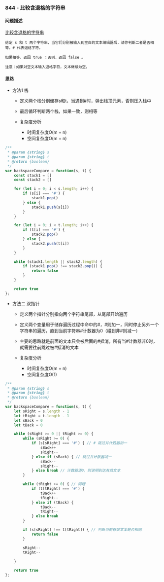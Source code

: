 ### 844 - 比较含退格的字符串

#### 问题描述

[比较含退格的字符串](https://leetcode-cn.com/problems/backspace-string-compare/)

```textile
给定 s 和 t 两个字符串，当它们分别被输入到空白的文本编辑器后，请你判断二者是否相等。# 代表退格字符。

如果相等，返回 true ；否则，返回 false 。

注意：如果对空文本输入退格字符，文本继续为空。
```

#### 思路

- 方法1 栈
  
  - 定义两个栈分别储存s和t，当遇到#时，弹出栈顶元素，否则压入栈中

  - 最后循环判断两个栈，如果一致，则相等
  
  - 复杂度分析
    
    - 时间复杂度O(m + n)
    - 空间复杂度O(m + n)

```js
/**
 * @param {string} s
 * @param {string} t
 * @return {boolean}
 */
var backspaceCompare = function(s, t) {
    const stack1 = []
    const stack2 = []

    for (let i = 0; i < s.length; i++) {
        if (s[i] === '#') {
            stack1.pop()
        } else {
            stack1.push(s[i])
        }
    }

    for (let i = 0; i < t.length; i++) {
        if (t[i] === '#') {
            stack2.pop()
        } else {
            stack2.push(t[i])
        }
    }

    while (stack1.length || stack2.length) {
        if (stack1.pop() !== stack2.pop()) {
            return false
        }
    }

    return true
};
```

- 方法二 双指针
  
  - 定义两个指针分别指向两个字符串尾部，从尾部开始遍历

  - 定义两个变量用于储存遍历过程中命中的#，#则加一，同时停止另外一个字符串的遍历，直到当前字符串#计数器为0（碰到非#则减一）

  - 主要的思路就是前面的文本只会被后面的#抵消，所有当#计数器非0时，就需要往前跳过被#抵消的文本
  
  - 复杂度分析
    
    - 时间复杂度O(m + n)
    - 空间复杂度O(1)

```js
/**
 * @param {string} s
 * @param {string} t
 * @return {boolean}
 */
var backspaceCompare = function(s, t) {
    let sRight = s.length - 1
    let tRight = t.length - 1
    let sBack = 0
    let tBack = 0

    while (sRight >= 0 || tRight >= 0) {
        while (sRight >= 0) {
            if (s[sRight] === '#') { // # 跳过并计数器加一
                sBack++
                sRight--
            } else if (sBack) { // 跳过并计数器减一
                sBack--
                sRight--
            } else break // 计数器清0，则说明到达有效文本
        }

        while (tRight >= 0) { // 同理
            if (t[tRight] === '#') {
                tBack++
                tRight--
            } else if (tBack) {
                tBack--
                tRight--
            } else break
        }

        if (s[sRight] !== t[tRight]) { // 判断当前有效文本是否相同
            return false
        }

        sRight--
        tRight--
        
    }

    return true
};
```
